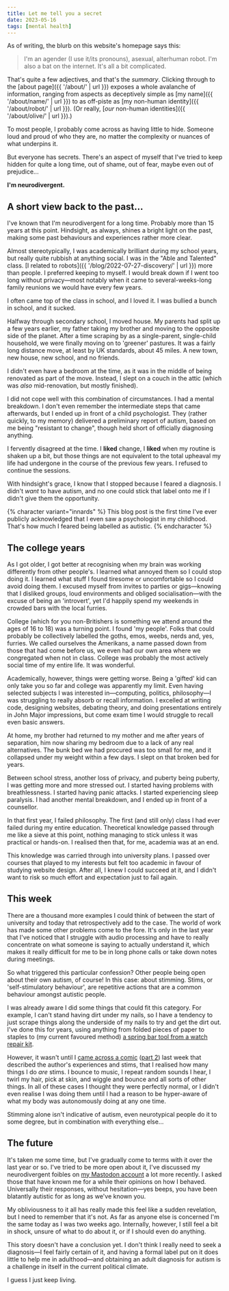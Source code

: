 ```yaml
---
title: Let me tell you a secret
date: 2023-05-16
tags: [mental health]
---
```


As of writing, the blurb on this website's homepage says this:

> I'm an agender (I use it/its pronouns), asexual, alterhuman robot. I'm also a bat on the internet. It's all a bit complicated.

That's quite a few adjectives, and that's the _summary_. Clicking through to the [about page]({{ '/about/' | url }}) exposes a whole avalanche of information, ranging from aspects as deceptively simple as [my name]({{ '/about/name/' | url }}) to as off-piste as [my non-human identity]({{ '/about/robot/' | url }}). (Or really, [_our_ non-human identities]({{ '/about/olive/' | url }}).)

To most people, I probably come across as having little to hide. Someone loud and proud of who they are, no matter the complexity or nuances of what underpins it.

But everyone has secrets. There's an aspect of myself that I've tried to keep hidden for quite a long time, out of shame, out of fear, maybe even out of prejudice...

**I'm neurodivergent.**

## A short view back to the past...

I've known that I'm neurodivergent for a long time. Probably more than 15 years at this point. Hindsight, as always, shines a bright light on the past, making some past behaviours and experiences rather more clear.

Almost stereotypically, I was academically brilliant during my school years, but really quite rubbish at anything social. I was in the "Able and Talented" class. [I related to robots]({{ '/blog/2022-07-27-discovery/' | url }}) more than people. I preferred keeping to myself. I would break down if I went too long without privacy—most notably when it came to several-weeks-long family reunions we would have every few years.

I often came top of the class in school, and I loved it. I was bullied a bunch in school, and it sucked.

Halfway through secondary school, I moved house. My parents had split up a few years earlier, my father taking my brother and moving to the opposite side of the planet. After a time scraping by as a single-parent, single-child household, we were finally moving on to 'greener' pastures. It was a fairly long distance move, at least by UK standards, about 45 miles. A new town, new house, new school, and no friends.

I didn't even have a bedroom at the time, as it was in the middle of being renovated as part of the move. Instead, I slept on a couch in the attic (which was _also_ mid-renovation, but mostly finished).

I did not cope well with this combination of circumstances. I had a mental breakdown. I don't even remember the intermediate steps that came afterwards, but I ended up in front of a child psychologist. They (rather quickly, to my memory) delivered a preliminary report of autism, based on me being "resistant to change", though held short of officially diagnosing anything.

I fervently disagreed at the time. I **liked** change, I **liked** when my routine is shaken up a bit, but those things are not equivalent to the total upheaval my life had undergone in the course of the previous few years. I refused to continue the sessions.

With hindsight's grace, I know that I stopped because I feared a diagnosis. I didn't _want_ to have autism, and no one could stick that label onto me if I didn't give them the opportunity.

{% character variant="innards" %}
This blog post is the first time I've ever publicly acknowledged that I even saw a psychologist in my childhood. That's how much I feared being labelled as autistic.
{% endcharacter %}

## The college years

As I got older, I got better at recognising when my brain was working differently from other people's. I learned what annoyed them so I could stop doing it. I learned what stuff I found tiresome or uncomfortable so I could avoid doing them. I excused myself from invites to parties or gigs—knowing that I disliked groups, loud environments and obliged socialisation—with the excuse of being an 'introvert', yet I'd happily spend my weekends in crowded bars with the local furries.

College (which for you non-Britishers is something we attend around the ages of 16 to 18) was a turning point. I found 'my people'. Folks that could probably be collectively labelled the goths, emos, weebs, nerds and, yes, furries. We called ourselves the Amerikans, a name passed down from those that had come before us, we even had our own area where we congregated when not in class. College was probably the most actively social time of my entire life. It was wonderful.

Academically, however, things were getting worse. Being a 'gifted' kid can only take you so far and college was apparently my limit. Even having selected subjects I was interested in—computing, politics, philosophy—I was struggling to really absorb or recall information. I excelled at writing code, designing websites, debating theory, and doing presentations entirely in John Major impressions, but come exam time I would struggle to recall even basic answers.

At home, my brother had returned to my mother and me after years of separation, him now sharing my bedroom due to a lack of any real alternatives. The bunk bed we had procured was too small for me, and it collapsed under my weight within a few days. I slept on that broken bed for years.

Between school stress, another loss of privacy, and puberty being puberty, I was getting more and more stressed out. I started having problems with breathlessness. I started having panic attacks. I started experiencing sleep paralysis. I had another mental breakdown, and I ended up in front of a counsellor.

In that first year, I failed philosophy. The first (and still only) class I had ever failed during my entire education. Theoretical knowledge passed through me like a sieve at this point, nothing managing to stick unless it was practical or hands-on. I realised then that, for me, academia was at an end.

This knowledge was carried through into university plans. I passed over courses that played to my interests but felt too academic in favour of studying website design. After all, I knew I could succeed at it, and I didn't want to risk so much effort and expectation just to fail again.

## This week

There are a thousand more examples I could think of between the start of university and today that retrospectively add to the case. The world of work has made some other problems come to the fore. It's only in the last year that I've noticed that I struggle with audio processing and have to really concentrate on what someone is saying to actually understand it, which makes it really difficult for me to be in long phone calls or take down notes during meetings.

So what triggered this particular confession? Other people being open about their own autism, of course! In this case: about stimming. Stims, or 'self-stimulatory behaviour', are repetitive actions that are a common behaviour amongst autistic people.

I was already aware I did some things that could fit this category. For example, I can't stand having dirt under my nails, so I have a tendency to just scrape things along the underside of my nails to try and get the dirt out. I've done this for years, using anything from folded pieces of paper to staples to (my current favoured method) [a spring bar tool from a watch repair kit](https://www.flickr.com/photos/julycgarcia/50324995542/).

However, it wasn't until I [came across a comic](https://twitter.com/Tuxedo_Dragon/status/1513682928751980545) ([part 2](https://twitter.com/Tuxedo_Dragon/status/1513682931801550848)) last week that described the author's experiences and stims, that I realised how many things I do _are_ stims. I bounce to music, I repeat random sounds I hear, I twirl my hair, pick at skin, and wiggle and bounce and all sorts of other things. In all of these cases I thought they were perfectly normal, or I didn't even realise I was doing them until I had a reason to be hyper-aware of what my body was autonomously doing at any one time.

Stimming alone isn't indicative of autism, even neurotypical people do it to some degree, but in combination with everything else...

## The future

It's taken me some time, but I've gradually come to terms with it over the last year or so. I've tried to be more open about it, I've discussed my neurodivergent foibles on [my Mastodon account](https://chitter.xyz/@batbeeps) a lot more recently. I asked those that have known me for a while their opinions on how I behaved. Universally their responses, without hesitation—yes beeps, you have been blatantly autistic for as long as we've known you.

My obliviousness to it all has really made this feel like a sudden revelation, but I need to remember that it's not. As far as anyone else is concerned I'm the same today as I was two weeks ago. Internally, however, I still feel a bit in shock, unsure of what to do about it, or if I should even do anything.

This story doesn't have a conclusion yet. I don't think I really need to seek a diagnosis—I feel fairly certain of it, and having a formal label put on it does little to help me in adulthood—and obtaining an adult diagnosis for autism is a challenge in itself in the current political climate.

I guess I just keep living.
